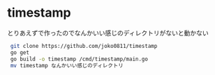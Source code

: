 # timestamp

とりあえずで作ったのでなんかいい感じのディレクトリがないと動かない
```bash
 git clone https://github.com/joko0811/timestamp
 go get
 go build -o timestamp /cmd/timestamp/main.go
 mv timestamp なんかいい感じのディレクトリ
```

